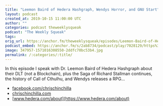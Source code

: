 ```yaml
---
title: "Leemon Baird of Hedera Hashgraph, Wendys Horror, and GNU Start"
layout: podcast
created_at: 2019-10-15 11:00:00 UTC
author: ""
categories: podcast theweeklysqueak
podcast: "The Weekly Squeak"
tags: 
orig_url: https://anchor.fm/theweeklysqueak/episodes/Leemon-Baird-of-Hedera-Hashgraph--Wendys-Horror--and-GNU-Start-e7kvv1
podcast_embed: https://anchor.fm/s/2ab8734/podcast/play/7028129/https%3A%2F%2Fd3ctxlq1ktw2nl.cloudfront.net%2Fstaging%2F2019-9-14%2F29125425-44100-2-02af7b3be3cb1.m4a
image: 347957-1571016308550-2ddfc70bc53b4.jpg
permalink: /:categories/:title/
---
```

In this episode I speak with Dr. Leemon Baird of Hedera Hashgraph about their DLT (not a Blockchain), plus the Saga of Richard Stallman continues, the history of Call of Cthulhu, and Wendys releases a RPG…

- [facebook.com/chrischinchilla](https://facebook.com/chrischinchilla)
- [chrischinchilla.com](https://chrischinchilla.com/)
- [www.hedera.com/about](https://www.hedera.com/about)